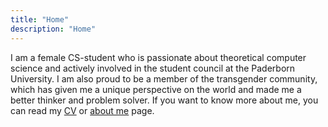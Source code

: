 ```yaml
---
title: "Home"
description: "Home"
---
```


I am a female CS-student who is passionate about theoretical computer science and actively involved in the student council at the Paderborn University. I am also proud to be a member of the transgender community, which has given me a unique perspective on the world and made me a better thinker and problem solver. If you want to know more about me, you can read my [CV](/cv/) or [about me](/about/) page.
